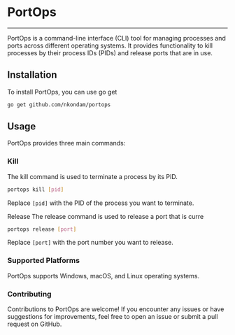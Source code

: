 # PortOps

---

PortOps is a command-line interface (CLI) tool for managing processes and ports across different operating systems. It provides functionality to kill processes by their process IDs (PIDs) and release ports that are in use.

## Installation

To install PortOps, you can use go get

```bash
go get github.com/nkondam/portops
```

## Usage

PortOps provides three main commands:

### Kill

The kill command is used to terminate a process by its PID.

```bash
portops kill [pid]
```

Replace `[pid]` with the PID of the process you want to terminate.

Release
The release command is used to release a port that is curre

```bash
portops release [port]
```

Replace `[port]` with the port number you want to release.

### Supported Platforms

PortOps supports Windows, macOS, and Linux operating systems.

### Contributing

Contributions to PortOps are welcome! If you encounter any issues or have suggestions for improvements, feel free to open an issue or submit a pull request on GitHub.
